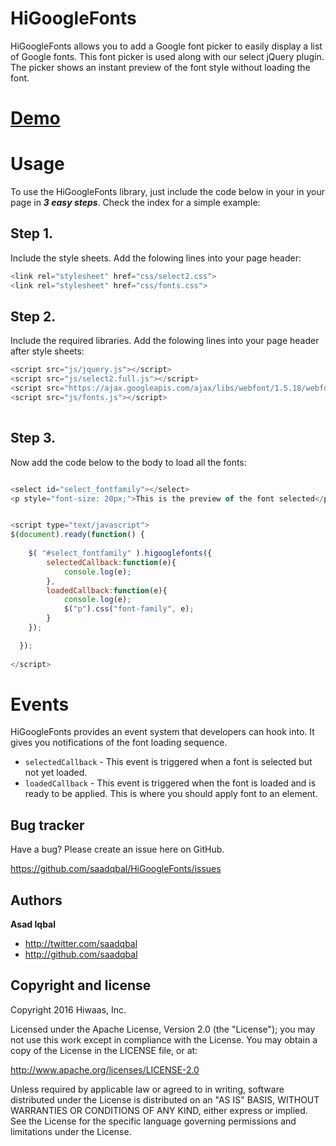 # HiGoogleFonts
HiGoogleFonts allows you to add a Google font picker to easily display a list of Google fonts. This font picker is used along with our select jQuery plugin. The picker shows an instant preview of the font style without loading the font.

[Demo](https://rawgit.com/saadqbal/HiGoogleFonts/master/index.html)
======


Usage
======

To use the HiGoogleFonts library, just include the code below in your in your page in **_3 easy steps_**. Check the index for a simple example:

Step 1.
------

Include the style sheets. Add the folowing lines into your page header:
```javascript
<link rel="stylesheet" href="css/select2.css">
<link rel="stylesheet" href="css/fonts.css">
```

Step 2.
------

Include the required libraries. Add the folowing lines into your page header after style sheets:
```javascript
<script src="js/jquery.js"></script>
<script src="js/select2.full.js"></script>
<script src="https://ajax.googleapis.com/ajax/libs/webfont/1.5.18/webfont.js"></script>
<script src="js/fonts.js"></script>
   
```


Step 3.
------

Now add the code below to the body to load all the fonts:


```javascript

<select id="select_fontfamily"></select>
<p style="font-size: 20px;">This is the preview of the font selected</p>


<script type="text/javascript">
$(document).ready(function() {
 
	$( "#select_fontfamily" ).higooglefonts({			
		selectedCallback:function(e){
			console.log(e);
		},
		loadedCallback:function(e){
			console.log(e);
			$("p").css("font-family", e);
		}			
	});

  }); 
  
</script>
```

Events
======

HiGoogleFonts provides an event system that developers can hook into. It gives you notifications of the font loading sequence.

  * `selectedCallback` - This event is triggered when a font is selected but not yet loaded.
  * `loadedCallback` - This event is triggered when the font is loaded and is ready to be applied. This is where you should apply font to an element.
 
  
Bug tracker
-----------

Have a bug? Please create an issue here on GitHub.

https://github.com/saadqbal/HiGoogleFonts/issues


Authors
-------

**Asad Iqbal**

+ http://twitter.com/saadqbal
+ http://github.com/saadqbal



Copyright and license
---------------------

Copyright 2016 Hiwaas, Inc.

Licensed under the Apache License, Version 2.0 (the "License");
you may not use this work except in compliance with the License.
You may obtain a copy of the License in the LICENSE file, or at:

   http://www.apache.org/licenses/LICENSE-2.0

Unless required by applicable law or agreed to in writing, software
distributed under the License is distributed on an "AS IS" BASIS,
WITHOUT WARRANTIES OR CONDITIONS OF ANY KIND, either express or implied.
See the License for the specific language governing permissions and
limitations under the License.